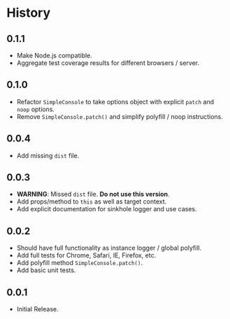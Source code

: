 History
=======

## 0.1.1

* Make Node.js compatible.
* Aggregate test coverage results for different browsers / server.

## 0.1.0

* Refactor `SimpleConsole` to take options object with explicit `patch` and
  `noop` options.
* Remove `SimpleConsole.patch()` and simplify polyfill / noop instructions.

## 0.0.4

* Add missing `dist` file.

## 0.0.3

* **WARNING**: Missed `dist` file. **Do not use this version**.
* Add props/method to `this` as well as target context.
* Add explicit documentation for sinkhole logger and use cases.

## 0.0.2

* Should have full functionality as instance logger / global polyfill.
* Add full tests for Chrome, Safari, IE, Firefox, etc.
* Add polyfill method `SimpleConsole.patch()`.
* Add basic unit tests.

## 0.0.1

* Initial Release.
